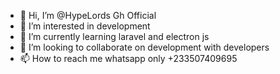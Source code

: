 - 👋 Hi, I’m @HypeLords Gh Official
- 👀 I’m interested in development 
- 🌱 I’m currently learning laravel and electron js
- 💞️ I’m looking to collaborate on development with developers 
- 📫 How to reach me whatsapp only +233507409695

<!---
HypeLords-Gh-Official/HypeLords-Gh-Official is a ✨ special ✨ repository because its `README.md` (this file) appears on your GitHub profile.
You can click the Preview link to take a look at your changes.
--->

